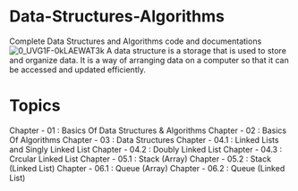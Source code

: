 # Data-Structures-Algorithms
Complete Data Structures and Algorithms code and documentations
![0_UVG1F-0kLAEWAT3k](https://user-images.githubusercontent.com/92685144/206256094-aa25ad20-b1c4-43f4-9271-8f3ea5db6cfd.png)
A data structure is a storage that is used to store and organize data. It is a way of arranging data on a computer so that it can be accessed and updated efficiently.

# Topics

Chapter - 01   : Basics Of Data Structures & Algorithms
Chapter - 02   : Basics Of Algorithms
Chapter - 03   : Data Structures
Chapter - 04.1 : Linked Lists and Singly Linked List
Chapter - 04.2 : Doubly Linked List
Chapter - 04.3 : Crcular Linked List
Chapter - 05.1 : Stack (Array)
Chapter - 05.2 : Stack (Linked List)
Chapter - 06.1 : Queue (Array)
Chapter - 06.2 : Queue (Linked List)
